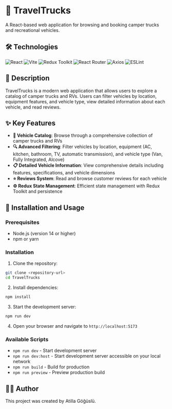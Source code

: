 # 🚐 TravelTrucks

A React-based web application for browsing and booking camper trucks and recreational vehicles.

## 🛠️ Technologies

![React](https://img.shields.io/badge/React-19.1.0-blue?style=for-the-badge&logo=react)
![Vite](https://img.shields.io/badge/Vite-7.0.0-purple?style=for-the-badge&logo=vite)
![Redux Toolkit](https://img.shields.io/badge/Redux_Toolkit-2.8.2-red?style=for-the-badge&logo=redux)
![React Router](https://img.shields.io/badge/React_Router-7.6.2-green?style=for-the-badge&logo=react-router)
![Axios](https://img.shields.io/badge/Axios-1.10.0-orange?style=for-the-badge&logo=axios)
![ESLint](https://img.shields.io/badge/ESLint-9.29.0-yellow?style=for-the-badge&logo=eslint)

## 📖 Description

TravelTrucks is a modern web application that allows users to explore a catalog of camper trucks and RVs. Users can filter vehicles by location, equipment features, and vehicle type, view detailed information about each vehicle, and read reviews.

## ✨ Key Features

- **🚗 Vehicle Catalog**: Browse through a comprehensive collection of camper trucks and RVs
- **🔍 Advanced Filtering**: Filter vehicles by location, equipment (AC, kitchen, bathroom, TV, automatic transmission), and vehicle type (Van, Fully Integrated, Alcove)
- **📋 Detailed Vehicle Information**: View comprehensive details including features, specifications, and vehicle dimensions
- **⭐ Reviews System**: Read and browse customer reviews for each vehicle
- **⚙️ Redux State Management**: Efficient state management with Redux Toolkit and persistence

## 🚀 Installation and Usage

### Prerequisites

- Node.js (version 14 or higher)
- npm or yarn

### Installation

1. Clone the repository:

```bash
git clone <repository-url>
cd TravelTrucks
```

2. Install dependencies:

```bash
npm install
```

3. Start the development server:

```bash
npm run dev
```

4. Open your browser and navigate to `http://localhost:5173`

### Available Scripts

- `npm run dev` - Start development server
- `npm run dev:host` - Start development server accessible on your local network
- `npm run build` - Build for production
- `npm run preview` - Preview production build

## 👨‍💻 Author

This project was created by Atilla Göğüslü.
